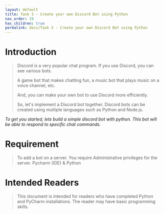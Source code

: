 ```yaml
---
layout: default
title: Task 3 - Create your own Discord Bot using Python
nav_order: 19
has_children: true
permalink: docs/Task 3 - Create your own Discord Bot using Python
---
```



# Introduction

> Discord is a very popular chat program.
> If you use Discord, you can see various bots.
>
> A game bot that makes chatting fun, a music bot that plays music on a voice channel, etc.
>
> And, you can make your own bot to use Discord more efficiently.
>
> So, let's implement a Discord bot together.
> Discord bots can be created using multiple languages such as Python and Node.js.

*To get you started, lets build a simple discord bot with python. This bot will be able to respond to specific chat commands.*

# Requirement

> To add a bot on a server. You require Administrative privileges for the server.
> Pycharm (IDE) & Python

# Intended Readers

> This document is intended for readers who have completed Python and PyCharm installations.
> The reader may have basic programming skills.

